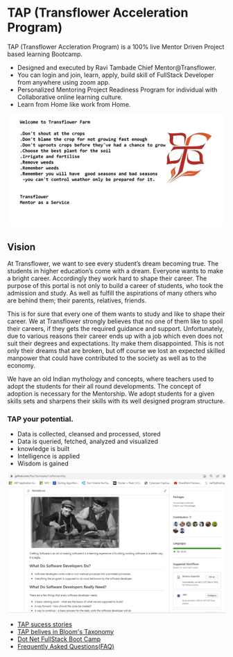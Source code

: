 # TAP (Transflower Acceleration Program)
TAP (Transflower Accleration Program) is a  100% live Mentor Driven Project based learning Bootcamp. 
- Designed and executed by Ravi Tambade Chief Mentor@Transflower. 
- You can login and join, learn, apply, build skill of FullStack Developer from anywhere using zoom app.
- Personalized Mentoring Project Readiness Program for individual with Collaborative online learning culture.
- Learn from Home like work from Home.

<img src="/images/TransflowerFarm.jpg"/>

## Vision

At Transflower, we want to see every student’s dream becoming true. The students in higher education’s come with a dream.  Everyone wants to make a bright career. Accordingly  they work hard to shape their career. The purpose of this portal is not only to build a career of students, who took the admission and study. As well as fulfill the aspirations of many others who are behind them; their parents, relatives, friends.

This is for sure that every one of them wants to study and like to shape their career. We at Transflower strongly believes that no one of them like to spoil their careers, if they gets the required guidance and support. Unfortunately, due to various reasons their career ends up with a job which even does not suit their degrees and expectations.  Ity make them disappointed. This is not only their dreams that are broken, but off course we lost an expected skilled manpower that could have contributed to the society as well as to the economy.

We have an old Indian mythology and concepts, where teachers used to adopt the students for their all round developments. The concept of adoption is necessary for the Mentorship. We  adopt students for a given skills sets and sharpens their skills with its well designed program structure.

### TAP your potential.
- Data is collected, cleansed and processed, stored
- Data is queried, fetched, analyzed and visualized
- knowledge is built
- Intelligence is applied
- Wisdom is gained

<img src="/images/TAP_Internship.jpg"/>

- [TAP sucess stories](https://github.com/RaviTambade/tap/blob/main/abhaynavale.md)
- [TAP belives in Bloom's Taxonomy](https://github.com/RaviTambade/tap/blob/main/bloomsTaxonomyTAP.md)
- [Dot Net FullStack Boot Camp](https://github.com/RaviTambade/tap/blob/main/dotnet.md)
- [Frequently Asked Questions(FAQ)](https://github.com/RaviTambade/tap/blob/main/FAQ.md)
